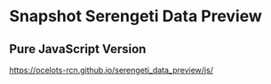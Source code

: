 # Snapshot Serengeti Data Preview
## Pure JavaScript Version
https://ocelots-rcn.github.io/serengeti_data_preview/js/

